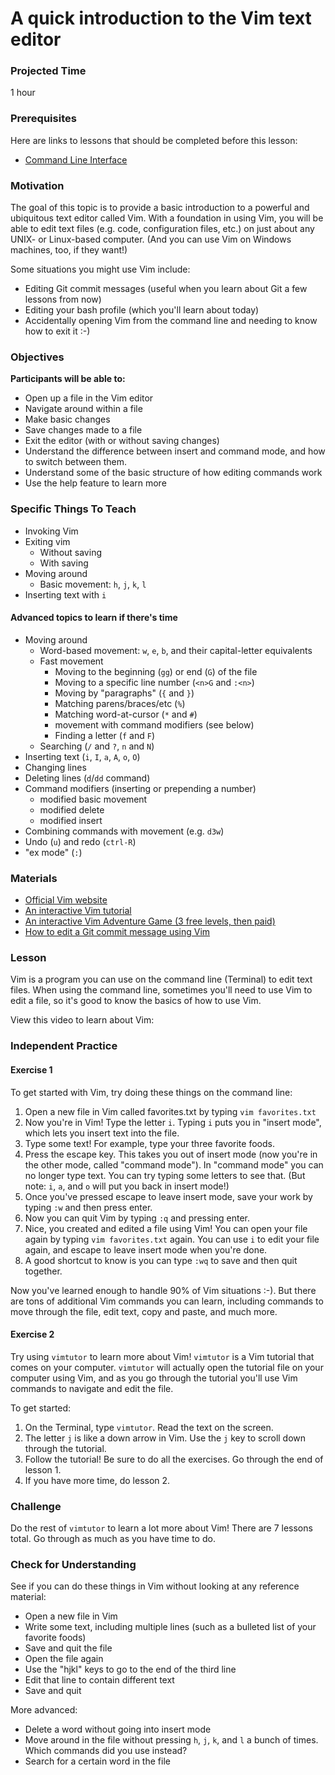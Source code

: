 # A quick introduction to the Vim text editor

### Projected Time
1 hour

### Prerequisites

Here are links to lessons that should be completed before this lesson:
- [Command Line Interface](command-line/command-line-interface.md)

### Motivation

The goal of this topic is to provide a basic introduction to a powerful and ubiquitous text editor called Vim.  With a foundation in using Vim, you will be able to edit text files (e.g. code, configuration files, etc.) on just about any UNIX- or Linux-based computer. (And you can use Vim on Windows machines, too, if they want!)

Some situations you might use Vim include:
- Editing Git commit messages (useful when you learn about Git a few lessons from now)
- Editing your bash profile (which you'll learn about today)
- Accidentally opening Vim from the command line and needing to know how to exit it :-)

### Objectives

**Participants will be able to:**

- Open up a file in the Vim editor
- Navigate around within a file
- Make basic changes
- Save changes made to a file
- Exit the editor (with or without saving changes)
- Understand the difference between insert and command mode, and how to switch between them.
- Understand some of the basic structure of how editing commands work
- Use the help feature to learn more

### Specific Things To Teach

- Invoking Vim
- Exiting vim
    - Without saving
    - With saving
- Moving around
    - Basic movement: `h`, `j`, `k`, `l`
- Inserting text with `i`

#### Advanced topics to learn if there's time
- Moving around
    - Word-based movement: `w`, `e`, `b`, and their capital-letter
      equivalents
    - Fast movement
        - Moving to the beginning (`gg`) or end (`G`) of the file
        - Moving to a specific line number (`<n>G` and `:<n>`)
        - Moving by "paragraphs" (`{` and `}`)
        - Matching parens/braces/etc (`%`)
        - Matching word-at-cursor (`*` and `#`)
        - movement with command modifiers (see below)
        - Finding a letter (`f` and `F`)
    - Searching (`/` and `?`, `n` and `N`)
- Inserting text (`i`, `I`, `a`, `A`, `o`, `O`)
- Changing lines
- Deleting lines (`d`/`dd` command)
- Command modifiers (inserting or prepending a number)
    - modified basic movement
    - modified delete
    - modified insert
- Combining commands with movement (e.g. `d3w`)
- Undo (`u`) and redo (`ctrl-R`)
- "ex mode" (`:`)

### Materials

- [Official Vim website](https://www.vim.org/)
- [An interactive Vim tutorial](https://www.openvim.com/)
- [An interactive Vim Adventure Game (3 free levels, then
  paid)](https://vim-adventures.com/)
- [How to edit a Git commit message using Vim](https://code.likeagirl.io/help-i-was-using-git-to-commit-some-code-and-now-the-window-has-changed-and-i-dont-know-what-s-9348a27e145b)

### Lesson

Vim is a program you can use on the command line (Terminal) to edit text files. When using the command line, sometimes you'll need to use Vim to edit a file, so it's good to know the basics of how to use Vim.

View this video to learn about Vim: <TODO find a video>

### Independent Practice

#### Exercise 1

To get started with Vim, try doing these things on the command line:
1. Open a new file in Vim called favorites.txt by typing `vim favorites.txt`
2. Now you're in Vim! Type the letter `i`. Typing `i` puts you in "insert mode", which lets you insert text into the file.
3. Type some text! For example, type your three favorite foods.
4. Press the escape key. This takes you out of insert mode (now you're in the other mode, called "command mode"). In "command mode" you can no longer type text. You can try typing some letters to see that. (But note: `i`, `a`, and `o` will put you back in insert mode!)
5. Once you've pressed escape to leave insert mode, save your work by typing `:w` and then press enter.
6. Now you can quit Vim by typing `:q` and pressing enter.
7. Nice, you created and edited a file using Vim! You can open your file again by typing `vim favorites.txt` again. You can use `i` to edit your file again, and escape to leave insert mode when you're done.
8. A good shortcut to know is you can type `:wq` to save and then quit together.

Now you've learned enough to handle 90% of Vim situations :-). But there are tons of additional Vim commands you can learn, including commands to move through the file, edit text, copy and paste, and much more.

#### Exercise 2

Try using `vimtutor` to learn more about Vim! `vimtutor` is a Vim tutorial that comes on your computer. `vimtutor` will actually open the tutorial file on your computer using Vim, and as you go through the tutorial you'll use Vim commands to navigate and edit the file.

To get started:
1. On the Terminal, type `vimtutor`. Read the text on the screen.
2. The letter `j` is like a down arrow in Vim. Use the `j` key to scroll down through the tutorial.
3. Follow the tutorial! Be sure to do all the exercises. Go through the end of lesson 1. 
4. If you have more time, do lesson 2.


### Challenge

Do the rest of `vimtutor` to learn a lot more about Vim! There are 7 lessons total. Go through as much as you have time to do.


### Check for Understanding

See if you can do these things in Vim without looking at any reference material:
- Open a new file in Vim
- Write some text, including multiple lines (such as a bulleted list of your favorite foods)
- Save and quit the file
- Open the file again
- Use the "hjkl" keys to go to the end of the third line
- Edit that line to contain different text
- Save and quit

More advanced:
- Delete a word without going into insert mode
- Move around in the file without pressing `h`, `j`, `k`, and `l` a bunch of times. Which commands did you use instead?
- Search for a certain word in the file



